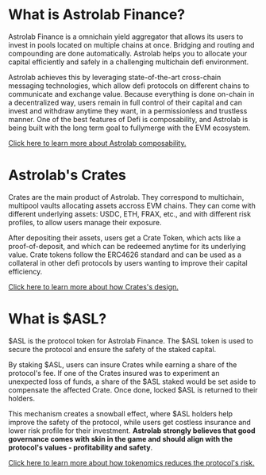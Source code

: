 # What is Astrolab Finance?

Astrolab Finance is a omnichain yield aggregator that allows its users to invest in pools located on multiple chains at once. Bridging and routing and compounding are done automatically. Astrolab helps you to allocate your capital efficiently and safely in a challenging multichain defi environment.

Astrolab achieves this by leveraging state-of-the-art cross-chain messaging technologies, which allow defi protocols on different chains to communicate and exchange value. Because everything is done on-chain in a decentralized way, users remain in full control of their capital and can invest and withdraw anytime they want, in a permissionless and trustless manner. One of the best features of Defi is composability, and Astrolab is being built with the long term goal to fullymerge with the EVM ecosystem.

[Click here to learn more about Astrolab composability.]()

# Astrolab's Crates

Crates are the main product of Astrolab. They correspond to multichain, multipool vaults allocating assets accross EVM chains. They can come with different underlying assets: USDC, ETH, FRAX, etc., and with different risk profiles, to allow users manage their exposure. 

After depositing their assets, users get a Crate Token, which acts like a proof-of-deposit, and which can be redeemed anytime for its underlying value. Crate tokens follow the ERC4626 standard and can be used as a collateral in other defi protocols by users wanting to improve their capital efficiency. 

[Click here to learn more about how Crates's design.]()

# What is $ASL?

$ASL is the protocol token for Astrolab Finance. The $ASL token is used to secure the protocol and ensure the safety of the staked capital. 

By staking $ASL, users can insure Crates while earning a share of the protocol's fee. If one of the Crates insured was to experiment an unexpected loss of funds, a share of the $ASL staked would be set aside to compensate the affected Crate. Once done, locked $ASL is returned to their holders.

This mechanism creates a snowball effect, where $ASL holders help improve the safety of the protocol, while users get costless insurance and lower risk profile for their investment. **Astrolab strongly believes that good governance comes with skin in the game and should align with the protocol's values - profitability and safety**.

[Click here to learn more about how tokenomics reduces the protocol's risk.]()